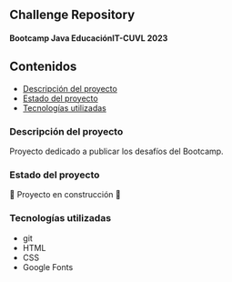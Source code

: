 ## Challenge Repository
#### Bootcamp Java EducaciónIT-CUVL 2023

## Contenidos
* [Descripción del proyecto](#descripcion-del-proyecto)
* [Estado del proyecto](#estado-del-proyecto)
* [Tecnologías utilizadas](#tecnologias-utilizadas)

### Descripción del proyecto
Proyecto dedicado a publicar los desafíos del Bootcamp.

### Estado del proyecto
:construction: Proyecto en construcción :construction:

### Tecnologías utilizadas
* git
* HTML
* CSS
* Google Fonts